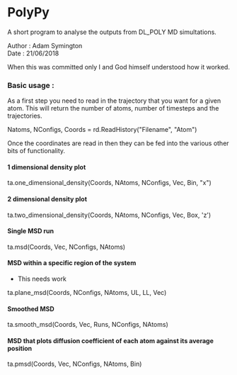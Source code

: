 # PolyPy 

A short program to analyse the outputs from DL_POLY MD simultations.

Author : Adam Symington   
Date   : 21/06/2018  


When this was committed only I and God himself understood how it worked. 


### Basic usage :

As a first step you need to read in the trajectory that you want for a given atom. This will 
return the number of atoms, number of timesteps and the trajectories. 

Natoms, NConfigs, Coords = rd.ReadHistory("Filename", "Atom")

Once the coordinates are read in then they can be fed into the various other bits of functionality. 


#### 1 dimensional density plot

ta.one_dimensional_density(Coords, NAtoms, NConfigs, Vec, Bin, "x")


#### 2 dimensional density plot

ta.two_dimensional_density(Coords, NAtoms, NConfigs, Vec, Box, 'z')


#### Single MSD run

ta.msd(Coords, Vec, NConfigs, NAtoms)


#### MSD within a specific region of the system
- This needs work

ta.plane_msd(Coords, NConfigs, NAtoms, UL, LL, Vec)


#### Smoothed MSD

ta.smooth_msd(Coords, Vec, Runs, NConfigs, NAtoms)


#### MSD that plots diffusion coefficient of each atom against its average position 

ta.pmsd(Coords, Vec, NConfigs, NAtoms, Bin)



